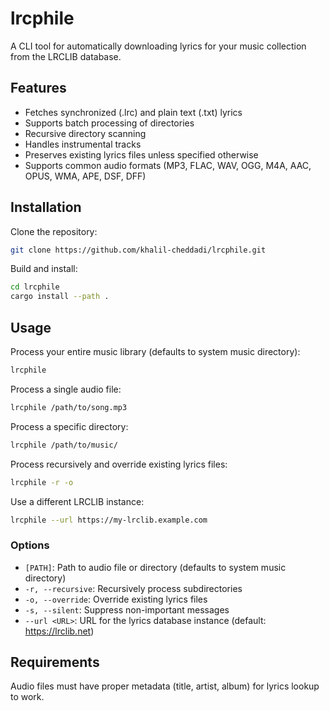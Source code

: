 # lrcphile

A CLI tool for automatically downloading lyrics for your music collection from the LRCLIB database.

## Features

- Fetches synchronized (.lrc) and plain text (.txt) lyrics
- Supports batch processing of directories
- Recursive directory scanning
- Handles instrumental tracks
- Preserves existing lyrics files unless specified otherwise
- Supports common audio formats (MP3, FLAC, WAV, OGG, M4A, AAC, OPUS, WMA, APE, DSF, DFF)

## Installation

Clone the repository:
```bash
git clone https://github.com/khalil-cheddadi/lrcphile.git
```

Build and install:

```bash
cd lrcphile
cargo install --path .
```

## Usage

Process your entire music library (defaults to system music directory):
```bash
lrcphile
```

Process a single audio file:
```bash
lrcphile /path/to/song.mp3
```

Process a specific directory:
```bash
lrcphile /path/to/music/
```

Process recursively and override existing lyrics files:
```bash
lrcphile -r -o
```

Use a different LRCLIB instance:
```bash
lrcphile --url https://my-lrclib.example.com
```

### Options

- `[PATH]`: Path to audio file or directory (defaults to system music directory)
- `-r, --recursive`: Recursively process subdirectories
- `-o, --override`: Override existing lyrics files
- `-s, --silent`: Suppress non-important messages
- `--url <URL>`: URL for the lyrics database instance (default: https://lrclib.net)

## Requirements

Audio files must have proper metadata (title, artist, album) for lyrics lookup to work.
